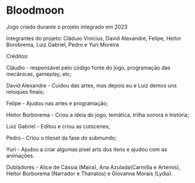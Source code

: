# Bloodmoon
Jogo criado durante o projeto integrado em 2023 

Integrantes do projeto: Cláduio Vinicius, David Alexandre, Felipe, Heitor Borobrema, Luiz Gabriel, Pedro e Yuri Moreira

Créditos:

Cláudio - responsável pelo código fonte do jogo, programação das mecânicas, gameplay, etc;

David Alexandre - Cuidou das artes, mas depois eu e Luiz demos uns retoques finais; 

Felipe - Ajudou nas artes e programação;

Heitor Borborema - Criou a ideia do jogo, temática, trilha sonora e história;

Luiz Gabriel - Editou e criou as cutscenes; 

Pedro - Criou o tileset da fase do submundo; 

Yuri - Ajudou a criar algumas pixel arts dos itens e ajudou com as animações. 

Dubladores - Alice de Cássia (Maira), Ana Azulada(Carmilla e Artemis), Heitor Borborema (Narrador e Thanatos) e Giovanna Morais (Lydia). 
